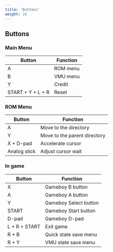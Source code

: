 ```yaml
---
title: 'Buttons'
weight: 10
---
```


## Buttons

### Main Menu

| Button            | Function |
| ----------------- | -------- |
| A                 | ROM menu |
| B                 | VMU menu |
| Y                 | Credit   |
| START + Y + L + R | Reset    |

### ROM Menu

| Button       | Function                     |
| ------------ | ---------------------------- |
| A            | Move to the directory        |
| Y            | Move to the parent directory |
| X + D-pad    | Accelerate cursor            |
| Analog stick | Adjust cursor wait           |

### In game

| Button        | Function              |
| ------------- | --------------------- |
| X             | Gameboy B button      |
| A             | Gameboy A button      |
| Y             | Gameboy Select button |
| START         | Gameboy Start button  |
| D-pad         | Gameboy D-pad         |
| L + R + START | Exit game             |
| R + B         | Quick state save menu |
| R + Y         | VMU state save menu   |
